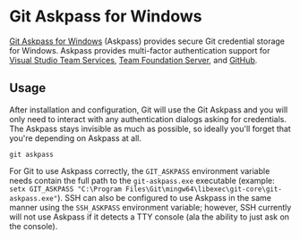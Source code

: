 # Git Askpass for Windows

[Git Askpass for Windows](https://github.com/Microsoft/Git-Credential-Manager-for-Windows) (Askpass) provides secure Git credential storage for Windows.
Askpass provides multi-factor authentication support for [Visual Studio Team Services](https://www.visualstudio.com/), [Team Foundation Server](https://www.visualstudio.com/en-us/products/tfs-overview-vs.aspx), and [GitHub](https://github.com/).

## Usage

After installation and configuration, Git will use the Git Askpass and you will only need to interact with any authentication dialogs asking for credentials.
The Askpass stays invisible as much as possible, so ideally you'll forget that you're depending on Askpass at all.

```shell
git askpass
```

For Git to use Askpass correctly, the `GIT_ASKPASS` environment variable needs contain the full path to the `git-askpass.exe` executable (example: `setx GIT_ASKPASS "C:\Program Files\Git\mingw64\libexec\git-core\git-askpass.exe"`).
SSH can also be configured to use Askpass in the same manner using the `SSH_ASKPASS` environment variable; however, SSH currently will not use Askpass if it detects a TTY console (ala the ability to just ask on the console).
